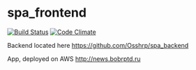 # spa_frontend

[![Build Status](https://travis-ci.org/Osshrp/spa_backend.svg?branch=tests)](https://travis-ci.org/Osshrp/spa_backend)
[![Code Climate](https://codeclimate.com/github/Osshrp/spa_frontend/badges/gpa.svg)](https://codeclimate.com/github/Osshrp/spa_frontend)

Backend located here https://github.com/Osshrp/spa_backend

App, deployed on AWS http://news.bobrptd.ru